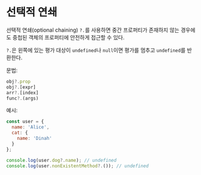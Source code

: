 # 선택적 연쇄

선택적 연쇄(optional chaining) `?.`를 사용하면 중간 프로퍼티가 존재하지 않는 경우에도 중첩된 객체의 프로퍼티에 안전하게 접근할 수 있다.

`?.`은 왼쪽에 있는 평가 대상이 `undefined`나 `null`이면 평가를 멈추고 `undefined`를 반환한다.

문법:

```js
obj?.prop
obj?.[expr]
arr?.[index]
func?.(args)
```

예시:

```js
const user = {
  name: 'Alice',
  cat: {
    name: 'Dinah'
  }
};

console.log(user.dog?.name); // undefined
console.log(user.nonExistentMethod?.()); // undefined
```

